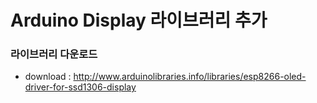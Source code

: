 # Arduino Display 라이브러리 추가

### 라이브러리 다운로드
- download : http://www.arduinolibraries.info/libraries/esp8266-oled-driver-for-ssd1306-display
